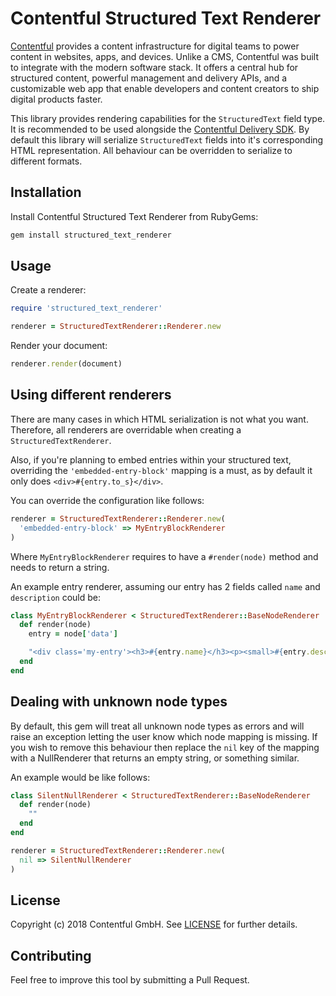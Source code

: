 # Contentful Structured Text Renderer

[Contentful](https://www.contentful.com) provides a content infrastructure for digital teams to power content in websites, apps, and devices. Unlike a CMS, Contentful was built to integrate with the modern software stack. It offers a central hub for structured content, powerful management and delivery APIs, and a customizable web app that enable developers and content creators to ship digital products faster.

This library provides rendering capabilities for the `StructuredText` field type. It is recommended to be used alongside the [Contentful Delivery SDK](https://www.github.com/contentful/contentful.rb).
By default this library will serialize `StructuredText` fields into it's corresponding HTML representation. All behaviour can be overridden to serialize to different formats.

## Installation

Install Contentful Structured Text Renderer from RubyGems:

```bash
gem install structured_text_renderer
```

## Usage

Create a renderer:

```ruby
require 'structured_text_renderer'

renderer = StructuredTextRenderer::Renderer.new
```

Render your document:

```ruby
renderer.render(document)
```

## Using different renderers

There are many cases in which HTML serialization is not what you want.
Therefore, all renderers are overridable when creating a `StructuredTextRenderer`.

Also, if you're planning to embed entries within your structured text, overriding the `'embedded-entry-block'` mapping is a must,
as by default it only does `<div>#{entry.to_s}</div>`.

You can override the configuration like follows:

```ruby
renderer = StructuredTextRenderer::Renderer.new(
  'embedded-entry-block' => MyEntryBlockRenderer
)
```

Where `MyEntryBlockRenderer` requires to have a `#render(node)` method and needs to return a string.

An example entry renderer, assuming our entry has 2 fields called `name` and `description` could be:

```ruby
class MyEntryBlockRenderer < StructuredTextRenderer::BaseNodeRenderer
  def render(node)
    entry = node['data']

    "<div class='my-entry'><h3>#{entry.name}</h3><p><small>#{entry.description}</p></small></div>"
  end
end
```

## Dealing with unknown node types

By default, this gem will treat all unknown node types as errors and will raise an exception letting the user know which node mapping is missing.
If you wish to remove this behaviour then replace the `nil` key of the mapping with a NullRenderer that returns an empty string, or something similar.

An example would be like follows:

```ruby
class SilentNullRenderer < StructuredTextRenderer::BaseNodeRenderer
  def render(node)
    ""
  end
end

renderer = StructuredTextRenderer::Renderer.new(
  nil => SilentNullRenderer
)
```

## License

Copyright (c) 2018 Contentful GmbH. See [LICENSE](./LICENSE) for further details.

## Contributing

Feel free to improve this tool by submitting a Pull Request.
